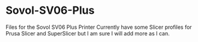 # Sovol-SV06-Plus
Files for the Sovol SV06 Plus Printer
Currently have some Slicer profiles for Prusa Slicer and SuperSlicer but I am sure I will add more as I can.
